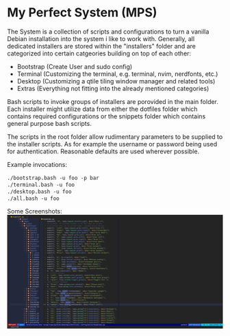# My Perfect System (MPS)
The System is a collection of scripts and configurations to turn a vanilla
Debian installation into the system i like to work with.
Generally, all dedicated installers are stored within the "installers" folder
and are categorized into certain catgeories building on top of each other:
- Bootstrap (Create User and sudo config)
- Terminal (Customizing the terminal, e.g. terminal, nvim, nerdfonts, etc.)
- Desktop (Customizing a qtile tiling window manager and related tools)
- Extras (Everything not fitting into the already mentioned categories)

Bash scripts to invoke groups of installers are porovided in the main folder.
Each installer might utilize data from either the dotfiles folder
which contains required configurations or the snippets folder
which contains general purpose bash scripts.

The scripts in the root folder allow rudimentary parameters
to be supplied to the installer scripts. As for example the username
or password being used for authentication.
Reasonable defaults are used wherever possible.

Example invocations:

```
./bootstrap.bash -u foo -p bar
./terminal.bash -u foo
./desktop.bash -u foo
./all.bash -u foo
```

Some Screenshots:
![Neovim with pre-installed Lsp support and various plugins](screenshots/nvim.png)
